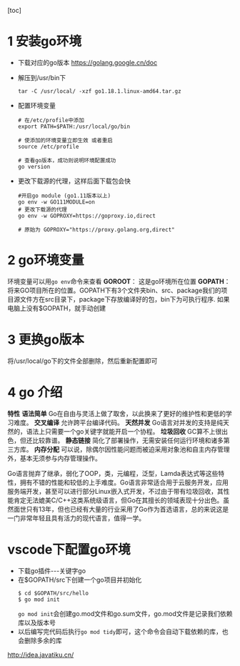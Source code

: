 [toc]
# 1 安装go环境
- 下载对应的go版本
https://golang.google.cn/doc

- 解压到/usr/bin下
    ```shell
    tar -C /usr/local/ -xzf go1.18.1.linux-amd64.tar.gz
    ```
- 配置环境变量
    ```shell
    # 在/etc/profile中添加
    export PATH=$PATH:/usr/local/go/bin

    # 使添加的环境变量立即生效 或者重启
    source /etc/profile

    # 查看go版本，成功则说明环境配置成功
    go version
    ```
- 更改下载源的代理，这样后面下载包会快
    ```shell
    #开启go module (go1.11版本以上)
    go env -w GO111MODULE=on
    # 更改下载源的代理
    go env -w GOPROXY=https://goproxy.io,direct

    # 原始为 GOPROXY="https://proxy.golang.org,direct"
    ```

# 2 go环境变量
环境变量可以用```go env```命令来查看
**GOROOT**：   这是go环境所在位置
**GOPATH**：  将来GO项目所在的位置。GOPATH下有3个文件夹bin、src、package我们的项目源文件方在src目录下，package下存放编译好的包，bin下为可执行程序. 如果电脑上没有$GOPATH，就手动创建

# 3 更换go版本
将/usr/local/go下的文件全部删除，然后重新配置即可

# 4 go 介绍
**特性**
**语法简单** Go在自由与灵活上做了取舍，以此换来了更好的维护性和更低的学习难度。
**交叉编译** 允许跨平台编译代码。
**天然并发** Go语言对并发的支持是纯天然的，语法上只需要一个go关键字就能开启一个协程。
**垃圾回收** GC算不上很出色，但还比较靠谱。
**静态链接** 简化了部署操作，无需安装任何运行环境和诸多第三方库。
**内存分配** 可以说，除偶尔因性能问题而被迫采用对象池和自主内存管理外，基本无须参与内存管理操作。

Go语言抛弃了继承，弱化了OOP，类，元编程，泛型，Lamda表达式等这些特性，拥有不错的性能和较低的上手难度。Go语言非常适合用于云服务开发，应用服务端开发，甚至可以进行部分Linux嵌入式开发，不过由于带有垃圾回收，其性能肯定无法媲美C/C++这类系统级语言，但Go在其擅长的领域表现十分出色。虽然面世只有13年，但也已经有大量的行业采用了Go作为首选语言，总的来说这是一门非常年轻且具有活力的现代语言，值得一学。

# vscode下配置go环境
- 下载go插件---关键字go
- 在$GOPATH/src下创建一个go项目并初始化
    ```shell
    $ cd $GOPATH/src/hello
    $ go mod init
    ```
    ```go mod init```会创建go.mod文件和go.sum文件，go.mod文件是记录我们依赖库以及版本号
- 以后编写完代码后执行```go mod tidy```即可，这个命令会自动下载依赖的库，也会删除多余的库



http://idea.javatiku.cn/